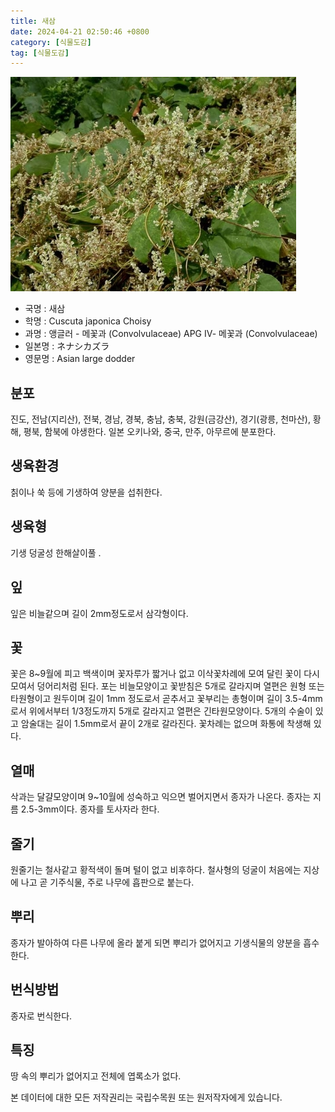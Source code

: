 ```yaml
---
title: 새삼
date: 2024-04-21 02:50:46 +0800
category: [식물도감]
tag: [식물도감]
---
```




![새삼](/assets/img/fileUpload/plants/basic/Convolvulaceae/Cuscuta/16764/1_th2.JPG)
- 국명 : 새삼
- 학명 : Cuscuta japonica Choisy
- 과명 : 앵글러 - 메꽃과 (Convolvulaceae) APG Ⅳ- 메꽃과 (Convolvulaceae)
- 일본명 : ネナシカズラ
- 영문명 : Asian large dodder


## 분포
진도, 전남(지리산), 전북, 경남, 경북, 충남, 충북, 강원(금강산), 경기(광릉, 천마산), 황해, 평북, 함북에 야생한다. 일본 오키나와, 중국, 만주, 아무르에 분포한다.
## 생육환경
칡이나 쑥 등에 기생하여 양분을 섭취한다.
## 생육형
기생 덩굴성 한해살이풀 .
## 잎
잎은 비늘같으며 길이 2mm정도로서 삼각형이다.
## 꽃
꽃은 8~9월에 피고 백색이며 꽃자루가 짧거나 없고 이삭꽃차례에 모여 달린 꽃이 다시 모여서 덩어리처럼 된다. 포는 비늘모양이고 꽃받침은 5개로 갈라지며 열편은 원형 또는 타원형이고 원두이며 길이 1mm 정도로서 곧추서고 꽃부리는 총형이며 길이 3.5-4mm로서 위에서부터 1/3정도까지 5개로 갈라지고 열편은 긴타원모양이다. 5개의 수술이 있고 암술대는 길이 1.5mm로서 끝이 2개로 갈라진다. 꽃차례는 없으며 화통에 착생해 있다.
## 열매
삭과는 달걀모양이며 9~10월에 성숙하고 익으면 벌어지면서 종자가 나온다. 종자는 지름 2.5-3mm이다. 종자를 토사자라 한다.
## 줄기
원줄기는 철사같고 황적색이 돌며 털이 없고 비후하다. 철사형의 덩굴이 처음에는 지상에 나고 곧 기주식물, 주로 나무에 흡판으로 붙는다.
## 뿌리
종자가 발아하여 다른 나무에 올라 붙게 되면 뿌리가 없어지고 기생식물의 양분을 흡수한다.
## 번식방법
종자로 번식한다.
## 특징
땅 속의 뿌리가 없어지고 전체에 엽록소가 없다.






본 데이터에 대한 모든 저작권리는 국립수목원 또는 원저작자에게 있습니다.
